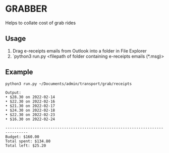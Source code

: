 # GRABBER

Helps to collate cost of grab rides

## Usage

1. Drag e-receipts emails from Outlook into a folder in File Explorer
2.  `python3 run.py <filepath of folder containing e-receipts emails (*.msg)>

## Example 

```bash
python3 run.py ~/Documents/admin/transport/grab/receipts
```

```
Output:
• $28.30 on 2022-02-14
• $22.30 on 2022-02-16
• $21.30 on 2022-02-17
• $24.30 on 2022-02-18
• $22.30 on 2022-02-23
• $16.30 on 2022-02-24

--------------------------------------------------------------------------------
Budget: $160.00
Total spent: $134.80
Total left: $25.20
```
